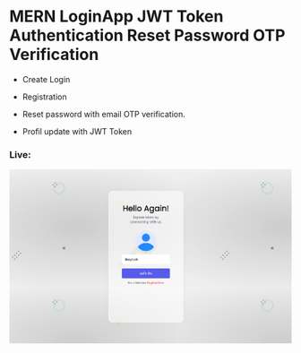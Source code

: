 # MERN LoginApp JWT Token Authentication Reset Password OTP Verification

- Create Login

- Registration

- Reset password with email OTP verification.

- Profil update with JWT Token

### Live:

![Login](./LoginApp.png)
